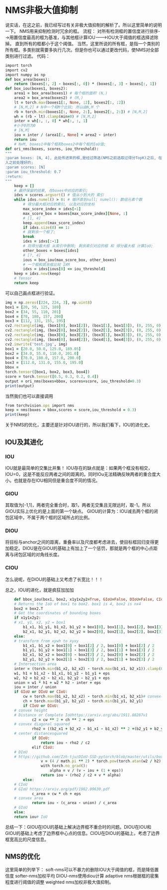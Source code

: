 # NMS非极大值抑制
说实话，在这之前，我已经写过有关非极大值抑制的解析了。所以这里简单的说明一下。
NMS用来抑制检测时冗余的框。
流程：
对所有检测框的置信度进行排序-->用置信度最高的框为基准，与其他框计算IOU--->IOU大于阈值的框选择滤除掉。
直到所有的框都小于这个阈值。
当然，这里所说的所有框，是指一个类别的所有框。多类别就需要多执行几次。但是你也可以通过更改代码，使NMS对全部类别进行过滤。
代码：
```ruby
import torch
import cv2
import numpy as np
def box_area(boxes):
    return (boxes[:, 2] - boxes[:, 0]) * (boxes[:, 3] - boxes[:, 1])
def box_iou(boxes1, boxes2):
    area1 = box_area(boxes1) # 每个框的面积 (N,)
    area2 = box_area(boxes2) # (M,)
    lt = torch.max(boxes1[:, None, :2], boxes2[:, :2])
    # [N,M,2] # N中一个和M个比较; 所以由N,M 个
    rb = torch.min(boxes1[:, None, 2:], boxes2[:, 2:]) # [N,M,2]
    wh = (rb - lt).clamp(min=0) # [N,M,2]
    inter = wh[:, :, 0] * wh[:, :, 1]
    #小于0的为0
    # [N,M]
    iou = inter / (area1[:, None] + area2 - inter)
    return iou
    # NxM, boxes1中每个框和boxes2中每个框的IoU值;
def ori_nms(boxes, scores, iou_threshold):
"""
:param boxes: [N, 4], 此处传进来的框,是经过筛选(NMS之前选取过得分TopK)之后, 在传
入之前处理好的;
:param scores: [N]
:param iou_threshold: 0.7
:return:
"""
    keep = []
    # 最终保留的结果, 在boxes中对应的索引;
    idxs = scores.argsort() # 值从小到大的 索引
    while idxs.numel() > 0: # 循环直到null; numel(): 数组元素个数
        # 得分最大框对应的索引, 以及对应的坐标
        max_score_index = idxs[-1]
        max_score_box = boxes[max_score_index][None, :]
        # [1, 4]
        keep.append(max_score_index)
        if idxs.size(0) == 1:
        # 就剩余一个框了;
        break
        idxs = idxs[:-1]
        # 将得分最大框 从索引中删除; 剩余索引对应的框 和 得分最大框 计算IoU;
        other_boxes = boxes[idxs]
        # [?, 4]
        ious = box_iou(max_score_box, other_boxes)
        # 一个框和其余框比较 1XM
        idxs = idxs[ious[0] <= iou_threshold]
    keep = idxs.new(keep)
    # Tensor
    return keep
```
可以自己画点框进行验证。
```ruby
img = np.zeros([224, 224, 3], np.uint8)
box1 = [20, 50, 125, 189]
box2 = [34, 55, 110, 201]
box4 = [78, 180, 157, 200]
box3 = [112, 131, 155, 195]
cv2.rectangle(img, (box1[0], box1[2]), (box1[1], box1[3]), (0, 255, 0), 2)
cv2.rectangle(img, (box2[0], box2[2]), (box2[1], box2[3]), (0, 255, 0), 2)
cv2.rectangle(img, (box3[0], box3[2]), (box3[1], box3[3]), (0, 255, 0), 2)
cv2.rectangle(img, (box4[0], box4[2]), (box4[1], box4[3]), (0, 255, 0), 2)
cv2.imwrite('test.jpg', img)
box1 = [20.0, 50.0, 125.0, 189.05]
box2 = [34.0, 55.0, 110.0, 201.0]
box4 = [78.0, 180.0, 157.0, 200.0]
box3 = [112.0, 131.0, 155.0, 195.0]
bbox =
torch.tensor([box1, box2, box3, box4])
score = torch.tensor([0.5, 0.3, 0.2, 0.4])
output = ori_nms(boxes=bbox, scores=score, iou_threshold=0.3)
print(output)
```
当然我们也可以直接调用
```ruby
from torchvision.ops import nms
keep = nms(boxes = bbox,scores = score,iou_threshold = 0.3)
print(keep)
```
关于NMS的优化，主要还是针对IOU进行的，所以我们看下，IOU的进化史。
## IOU及其进化
### IOU
IOU就是最简单的交集比并集！
IOU存在的缺点就是：如果两个框没有相交，IOU=0，这是不能反应两者之间的距离的。同时IOu无法精确反映两者的重合度大小。也就是存在IOU相同但是重合度不同的情况。
### GIOU
其取值为[-1,1]，两者完全重合时，取1，两者无交集且无限远时，取-1。所以GIOU实际上优化的是上面的第一个缺点。
GIOU的计算为：IOU减去两个框的闭包区域中，不属于两个框的区域所占的比例。
### DIOU
将目标与anchor之间的距离，重叠率以及尺度都考虑进去，使目标框回归变得更加稳定。DIOU是在GIOU的基础上有加上了一个惩罚，那就是两个框的中心点距离与闭包区域的对角线长度。
### CIOU
怎么说呢，在DIOU的基础上又考虑了长宽比！！！

总之，IOU的进化，就是疯狂加加加
```ruby
    def bbox_iou(box1, box2, x1y1x2y2=True, GIoU=False, DIoU=False, CIoU=False,eps=1e-7):
    # Returns the IoU of box1 to box2. box1 is 4, box2 is nx4
    box2 = box2.T
    # Get the coordinates of bounding boxes
    if x1y1x2y2:
    # x1, y1, x2, y2 = box1
        b1_x1, b1_y1, b1_x2, b1_y2 = box1[0], box1[1], box1[2], box1[3]
        b2_x1, b2_y1, b2_x2, b2_y2 = box2[0], box2[1], box2[2], box2[3]
    else:
    # transform from xywh to xyxy
        b1_x1, b1_x2 = box1[0] - box1[2] / 2, box1[0] + box1[2] / 2
        b1_y1, b1_y2 = box1[1] - box1[3] / 2, box1[1] + box1[3] / 2
        b2_x1, b2_x2 = box2[0] - box2[2] / 2, box2[0] + box2[2] / 2
        b2_y1, b2_y2 = box2[1] - box2[3] / 2, box2[1] + box2[3] / 2
    # Intersection area
    inter = (torch.min(b1_x2, b2_x2) - torch.max(b1_x1, b2_x1)).clamp(0)*(torch.min(b1_y2, b2_y2) - torch.max(b1_y1, b2_y1)).clamp(0)# Union Area
    w1, h1 = b1_x2 - b1_x1, b1_y2 - b1_y1 + eps
    w2, h2 = b2_x2 - b2_x1, b2_y2 - b2_y1 + eps
    union = w1 * h1 + w2 * h2 - inter + eps
    iou = inter / union
    if GIoU or DIoU or CIoU:
        cw = torch.max(b1_x2, b2_x2) - torch.min(b1_x1, b2_x1)# convex(smallest enclosing box) width
        ch = torch.max(b1_y2, b2_y2) - torch.min(b1_y1, b2_y1)
        if CIoU or DIoU:
    # convex height
    # Distance or Complete IoUhttps://arxiv.org/abs/1911.08287v1
            c2 = cw ** 2 + ch ** 2 + eps
    # convex diagonal squared
            rho2 = ((b2_x1 + b2_x2 - b1_x1 - b1_x2) ** 2 +(b2_y1 + b2_y2 - b1_y1 - b1_y2) ** 2) / 4
    # center distancesquared
            if DIoU:
                return iou - rho2 / c2
            elif CIoU:
    # DIoU
    # https://github.com/Zzh-tju/DIoU-SSD-pytorch/blob/master/utils/box/box_utils.py#L47
                v = (4 / math.pi ** 2) * torch.pow(torch.atan(w2 / h2) -torch.atan(w1 / h1), 2)
                with torch.no_grad():
                    alpha = v / (v - iou + (1 + eps))
                return iou - (rho2 / c2 + v * alpha)
        else:
    # CIoU
    # GIoU https://arxiv.org/pdf/1902.09630.pdf
            c_area = cw * ch + eps
    # convex area
            return iou - (c_area - union) / c_area
    # GIoU
    else:
    return iou# IoU
```
总结一下：GIOU在IOU的基础上解决边界框不重合时的问题。DIOU在IOU和GIOU的基础上考虑了边界框中心点的信息。CIOU在DIOU的基础上，考虑了边界框宽高比的尺度信息。

## NMS的优化
这里简单的列举下：
soft-nms可以不暴力的删除IOU大于阈值的框，而是降低置信度
softer-nms加权平均
DIOU-nms使用diou计算
adaptive nms根据框的密集程度进行阈值的调整
weighted nms加权非极大值抑制。